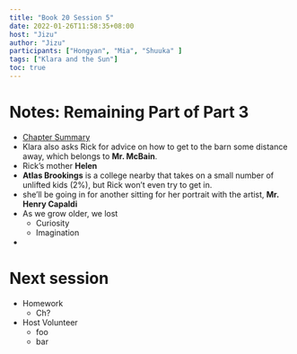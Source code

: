 ```yaml
---
title: "Book 20 Session 5"
date: 2022-01-26T11:58:35+08:00
host: "Jizu"
author: "Jizu"
participants: ["Hongyan", "Mia", "Shuuka" ]
tags: ["Klara and the Sun"]
toc: true
---
```


# Notes: Remaining Part of Part 3

- [Chapter Summary](https://the-bibliofile.com/klara-and-the-sun-analysis-chapter-summary/#title3)
- Klara also asks Rick for advice on how to get to the barn some distance away, which belongs to **Mr. McBain**.
- Rick’s mother **Helen**
- **Atlas Brookings** is a college nearby that takes on a small number of unlifted kids (2%), but Rick won’t even try to get in. 
- she’ll be going in for another sitting for her portrait with the artist, **Mr. Henry Capaldi**
- As we grow older, we lost
  - Curiosity
  - Imagination
- 

# Next session

- Homework
  - Ch?
- Host Volunteer
  - foo
  - bar
